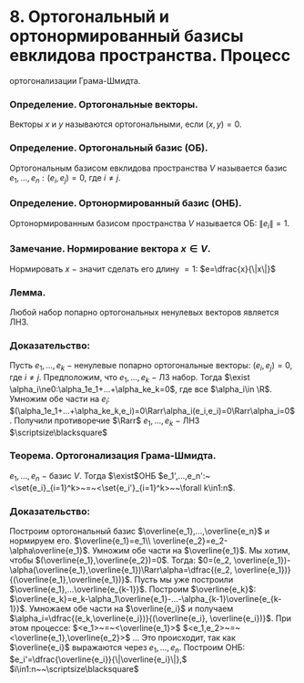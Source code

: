 # 8. Ортогональный и ортонормированный базисы евклидова пространства. Процесс
ортогонализации Грама-Шмидта.

### Определение. Ортогональные векторы.
Векторы $x$ и $y$ называются ортогональными, если $(x,y)=0$.

### Определение. Ортогональный базис (ОБ).
Ортогональным базисом евклидова пространства $V$ называется базис $e_1,...,e_n:(e_i,e_j)=0$, где $i\ne j$.

### Определение. Ортонормированный базис (ОНБ).
Ортонормированным базисом пространства $V$ называется ОБ: $\|e_i\|=1$.

### Замечание. Нормирование вектора $x\in V$.
Нормировать $x$ $-$ значит сделать его длину $= 1$: $e=\dfrac{x}{\|x\|}$

### Лемма.
Любой набор попарно ортогональных ненулевых векторов является ЛНЗ.

### Доказательство:
Пусть $e_1,...,e_k~-~$ненулевые попарно ортогональные векторы: $(e_i,e_j)=0$, где $i\ne j$.
Предположим, что $e_1,...,e_k~-~$ЛЗ набор.
Тогда $\exist \alpha_i\ne0:\alpha_1e_1+...+\alpha_ke_k=0$, где все $\alpha_i\in \R$.
Умножим обе части на $e_i$:
$(\alpha_1e_1+...+\alpha_ke_k,e_i)=0\Rarr\alpha_i(e_i,e_i)=0\Rarr\alpha_i=0$.
Получили противоречие $\Rarr$ $e_1,...,e_k~-~$ЛНЗ  $\scriptsize\blacksquare$

### Теорема. Ортогонализация Грама-Шмидта.
$e_1,...,e_n~-~$базис $V$.
Тогда $\exist$ОНБ $e_1',...,e_n':~<\set{e_i}_{i=1}^k>~=~<\set{e_i'}_{i=1}^k>~~\forall k\in1:n$.

### Доказательство:
Построим ортогональный базис $\overline{e_1},...,\overline{e_n}$ и нормируем его.
$\overline{e_1}=e_1\\
\overline{e_2}=e_2-\alpha\overline{e_1}$.
Умножим обе части на $\overline{e_1}$. Мы хотим, чтобы $(\overline{e_1},\overline{e_2})=0$.
Тогда: $0=(e_2, \overline{e_1})-\alpha(\overline{e_1},\overline{e_1})\Rarr\alpha=\dfrac{(e_2, \overline{e_1})}{(\overline{e_1},\overline{e_1})}$.
Пусть мы уже построили $\overline{e_1},...\overline{e_{k-1}}$. Построим $\overline{e_k}$:
$\overline{e_k}=e_k-\alpha_1\overline{e_1}-...-\alpha_{k-1}\overline{e_{k-1}}$.
Умножаем обе части на $\overline{e_i}$ и получаем $\alpha_i=\dfrac{(e_k,\overline{e_i})}{(\overline{e_i}, \overline{e_i})}$.
При этом процессе:
$<e_1>~=~<\overline{e_1}>$
$<e_1,e_2>~=~<\overline{e_1},\overline{e_2}>$
$...$
Это происходит, так как $\overline{e_i}$ выражаются через $e_1,...,e_n$.
Построим ОНБ: $e_i'=\dfrac{\overline{e_i}}{\|\overline{e_i}\|},$ $i\in1:n~~\scriptsize\blacksquare$